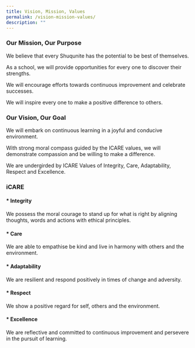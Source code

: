 ```yaml
---
title: Vision, Mission, Values
permalink: /vision-mission-values/
description: ""
---
```

### **Our Mission, Our Purpose**

We believe that every Shuqunite has the potential to be best of themselves.

As a school, we will provide opportunities for every one to discover their strengths.

We will encourage efforts towards continuous improvement and celebrate successes.

We will inspire every one to make a positive difference to others.

### **Our Vision, Our Goal**

We will embark on continuous learning in a joyful and conducive environment.

With strong moral compass guided by the ICARE values, we will demonstrate compassion and be willing to make a difference. 

We are undergirded by ICARE Values of Integrity, Care, Adaptability, Respect and Excellence.

### **iCARE**

#### * **Integrity**
We possess the moral courage to stand up for what is right by aligning thoughts, words and actions with ethical principles.

#### * **Care**
We are able to empathise be kind and live in harmony with others and the environment.

#### * **Adaptability**
We are resilient and respond positively in times of change and adversity.

#### * **Respect**
We show a positive regard for self, others and the environment.

#### * **Excellence**
We are reflective and committed to continuous improvement and persevere in the pursuit of learning.